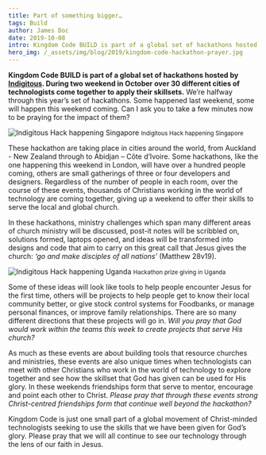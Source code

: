 ```yaml
---
title: Part of something bigger…
tags: Build
author: James Doc
date: 2019-10-08
intro: Kingdom Code BUILD is part of a global set of hackathons hosted by Indigitous. During two weekend in October over 30 different cities of technologists come together to apply their skillsets. Here's how we can be praying for them…
hero_img: /_assets/img/blog/2019/kingdom-code-hackathon-prayer.jpg
---
```


**Kingdom Code BUILD is part of a global set of hackathons hosted by [Indigitous](https://indigitous.org/). During two weekend in October over 30 different cities of technologists come together to apply their skillsets.** We’re halfway through this year’s set of hackathons. Some happened last weekend, some will happen this weekend coming. Can I ask you to take a few minutes now to be praying for the impact of them?

<div class="img img--pull-right">
<img class="" src="/_assets/img/blog/2019/hack-singapore.jpg" alt="Indigitous Hack happening Singapore" />
<small>Indigitous Hack happening Singapore</small>
</div>

These hackathon are taking place in cities around the world, from Auckland - New Zealand through to Abidjan – Côte d’Ivoire. Some hackathons, like the one happening this weekend in London, will have over a hundred people coming, others are small gatherings of three or four developers and designers. Regardless of the number of people in each room, over the course of these events, thousands of Christians working in the world of technology are coming together, giving up a weekend to offer their skills to serve the local and global church.

In these hackathons, ministry challenges which span many different areas of church ministry will be discussed, post-it notes will be scribbled on, solutions formed, laptops opened, and ideas will be transformed into designs and code that aim to carry on this great call that Jesus gives the church: _‘go and make disciples of all nations’_ (Matthew 28v19).

<div class="img img--pull-left">
<img class="" src="/_assets/img/blog/2019/hack-uganda.jpg" alt="Indigitous Hack happening Uganda" />
<small>Hackathon prize giving in Uganda</small>
</div>

Some of these ideas will look like tools to help people encounter Jesus for the first time, others will be projects to help people get to know their local community better, or give stock control systems for Foodbanks, or manage personal finances, or improve family relationships. There are so many different directions that these projects will go in. _Will you pray that God would work within the teams this week to create projects that serve His church?_

As much as these events are about building tools that resource churches and ministries, these events are also unique times when technologists can meet with other Christians who work in the world of technology to explore together and see how the skillset that God has given can be used for His glory. In these weekends friendships form that serve to mentor, encourage and point each other to Christ. _Please pray that through these events strong Christ-centred friendships form that continue well beyond the hackathon?_

Kingdom Code is just one small part of a global movement of Christ-minded technologists seeking to use the skills that we have been given for God’s glory. Please pray that we will all continue to see our technology through the lens of our faith in Jesus.
